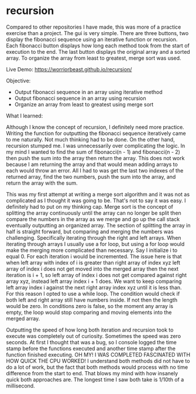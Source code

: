 # recursion

Compared to other repositories I have made, this was more of a practice exercise than a project. The gui is very
simple. There are three buttons, two display the fibonacci sequence using an iterative function or recursion.
Each fibonacci button displays how long each method took from the start of execution to the end. The last button
displays the original array and a sorted array. To organize the array from least to greatest, merge sort was used.

Live Demo: https://worriorbeast.github.io/recursion/

Objective:

-  Output fibonacci sequence in an array using iterative method
-  Output fibonacci sequence in an array using recursion
-  Organize an array from least to greatest using merge sort

What I learned:

Although I know the concept of recursion, I definitely need more practice. Writing the function for outputting the
fibonacci sequence iteratively came to me naturally. Not much thinking had to be done. On the other hand, recursion
stumped me. I was unnecessarily over complicating the logic. In my mind I wanted to find the sum of fibonacci(n - 1)
and fibonacci(n - 2) then push the sum into the array then return the array. This does not work because I am
returning the array and that would mean adding arrays to each would throw an error. All I had to was get the last two
indexes of the returned array, find the two numbers, push the sum into the array, and return the array with the sum.

This was my first attempt at writing a merge sort algorithm and it was not as complicated as I thought it was going
to be. That's not to say it was easy. I definitely had to put on my thinking cap. Merge sort is the concept of
splitting the array continuously until the array can no longer be split then compare the numbers in the array as
we merge and go up the call stack eventually outputting an organized array. The section of splitting the array in
half is straight forward, but comparing and merging the numbers was challenging. Specifically iterating through the
right and left arrays. When iterating through arrays I usually use a for loop, but using a for loop would make the
merging more complicated than necessary. Say I initialize i to equal 0. For each iteration i would be incremented.
The issue here is that when left array with index of i is greater than right array of index xyz left array of
index i does not get moved into the merged array then the next iteration is i + 1, so left array of index i does
not get compared against right array xyz, instead left array index i + 1 does. We want to keep comparing left array
index i against the next right array index xyz until it is less than. For this reason I opted to use a while loop.
The condition would check if both left and right array still have numbers inside. If not then the length would be
zero. In conditions zero is false, so the moment any array is empty, the loop would stop comparing and moving
elements into the merged array.

Outputting the speed of how long both iteration and recursion took to execute was completely out of curiosity.
Sometimes the speed was zero seconds. At first I thought that was a bug, so I console logged the time stamp before
the functions executed and another time stamp after the function finished executing. OH MY! I WAS COMPLETED
FASCINATED WITH HOW QUICK THE CPU WORKED! I understand both methods did not have to do a lot of work, but the fact
that both methods would process with no time difference from the start to end. That blows my mind with how insanely
quick both approaches are. The longest time I saw both take is 1/10th of a millisecond.
